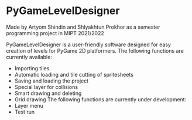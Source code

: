 # PyGameLevelDesigner
Made by Artyom Shindin and Shlyakhtun Prokhor as a semester programming project in MIPT 2021/2022
 
 PyGameLevelDesigner is a user-friendly software designed for easy creation of levels for PyGame  2D platformers. The following functions are currently available:
 - Importing tiles
 - Automatic loading and tile cutting of spritesheets 
 - Saving and loading the project
 - Special layer for collisions
 - Smart drawing and deleting
 - Grid drawing 
The following functions are currently under development:
 - Layer menu
 - Test run
